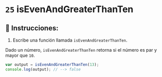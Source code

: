 # `25` isEvenAndGreaterThanTen

## 📝 Instrucciones:

1. Escribe una función llamada `isEvenAndGreaterThanTen`.

Dado un número, `isEvenAndGreaterThanTen` retorna si el número es par y mayor que `10`.

```Javascript
var output = isEvenAndGreaterThanTen(13);
console.log(output); // --> false
```